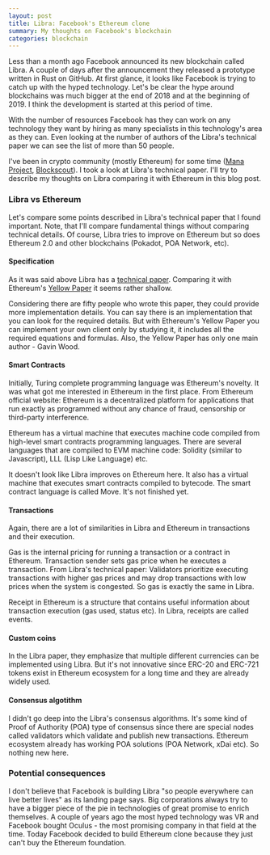 ```yaml
---
layout: post
title: Libra: Facebook's Ethereum clone
summary: My thoughts on Facebook's blockchain
categories: blockchain
---
```


Less than a month ago Facebook announced its new blockchain called Libra. A couple of days after the announcement they released a prototype written in Rust on GitHub. At first glance, it looks like Facebook is trying to catch up with the hyped technology. Let's be clear the hype around blockchains was much bigger at the end of 2018 and at the beginning of 2019. I think the development is started at this period of time.

With the number of resources Facebook has they can work on any technology they want by hiring as many specialists in this technology's area as they can. Even looking at the number of authors of the Libra's technical paper we can see the list of more than 50 people.

I've been in crypto community (mostly Ethereum) for some time ([Mana Project](https://github.com/mana-ethereum), [Blockscout](https://github.com/poanetwork/blockscout)). I took a look at Libra's technical paper. I'll try to describe my thoughts on Libra comparing it with Ethereum in this blog post.

### Libra vs Ethereum

Let's compare some points described in Libra's technical paper that I found important. Note, that I'll compare fundamental things without comparing technical details. Of course, Libra tries to improve on Ethereum but so does Ethereum 2.0 and other blockchains (Pokadot, POA Network, etc).

#### Specification

As it was said above Libra has a [technical paper](https://developers.libra.org/docs/assets/papers/the-libra-blockchain.pdf). Comparing it with Ethereum's [Yellow Paper](https://ethereum.github.io/yellowpaper/paper.pdf) it seems rather shallow.

Considering there are fifty people who wrote this paper, they could provide more implementation details. You can say there is an implementation that you can look for the required details. But with Ethereum's Yellow Paper you can implement your own client only by studying it, it includes all the required equations and formulas. Also, the Yellow Paper has only one main author - Gavin Wood.

#### Smart Contracts

Initially, Turing complete programming language was Ethereum's novelty. It was what got me interested in Ethereum in the first place. From Ethereum official website: Ethereum is a decentralized platform for applications that run exactly as programmed without any chance of fraud, censorship or third-party interference.

Ethereum has a virtual machine that executes machine code compiled from high-level smart contracts programming languages. There are several languages that are compiled to EVM machine code: Solidity (similar to Javascript), LLL (Lisp Like Language) etc.

It doesn't look like Libra improves on Ethereum here. It also has a virtual machine that executes smart contracts compiled to bytecode. The smart contract language is called Move. It's not finished yet.

#### Transactions

Again, there are a lot of similarities in Libra and Ethereum in transactions and their execution.

Gas is the internal pricing for running a transaction or a contract in Ethereum. Transaction sender sets gas price when he executes a transaction. From Libra's technical paper: Validators prioritize executing transactions with higher gas prices and may drop transactions with low prices when the system is congested. So gas is exactly the same in Libra.

Receipt in Ethereum is a structure that contains useful information about transaction execution (gas used, status etc). In Libra, receipts are called events.

#### Custom coins

In the Libra paper, they emphasize that multiple different currencies can be implemented using Libra. But it's not innovative since ERC-20 and ERC-721 tokens exist in Ethereum ecosystem for a long time and they are already widely used.

#### Consensus algotithm

I didn't go deep into the Libra's consensus algorithms. It's some kind of Proof of Authority (POA) type of consensus since there are special nodes called validators which validate and publish new transactions. Ethereum ecosystem already has working POA solutions (POA Network, xDai etc). So nothing new here.

### Potential consequences

I don't believe that Facebook is building Libra "so people everywhere can live better lives" as its landing page says. Big corporations always try to have a bigger piece of the pie in technologies of great promise to enrich themselves. A couple of years ago the most hyped technology was VR and Facebook bought Oculus - the most promising company in that field at the time. Today Facebook decided to build Ethereum clone because they just can't buy the Ethereum foundation.
